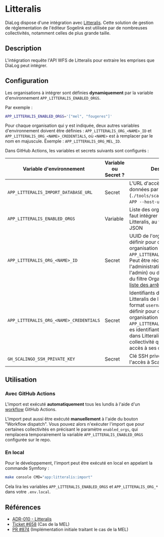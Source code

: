# Litteralis

DiaLog dispose d'une intégration avec [Litteralis]([Litteralis](https://www.sogelink.com/solution/litteralis/)). Cette solution de gestion de réglementation de l'éditeur Sogelink est utilisée par de nombreuses collectivités, notamment celles de plus grande taille.

## Description

L'intégration requête l'API WFS de Litteralis pour extraire les emprises que DiaLog peut intégrer.

## Configuration

Les organisations à intégrer sont définies **dynamiquement** par la variable d'environnement `APP_LITTERALIS_ENABLED_ORGS`.

Par exemple :

```bash
APP_LITTERALIS_ENABLED_ORGS='["mel", "fougeres"]'
```

Pour chaque organisation qui y est indiquée, deux autres variables d'environnement doivent être définies : `APP_LITTERALIS_ORG_<NAME>_ID` et `APP_LITTERALIS_ORG_<NAME>_CREDENTIALS`, où `<NAME>` est à remplacer par le nom en majuscule. Exemple : `APP_LITTERALIS_ORG_MEL_ID`.

Dans GitHub Actions, les variables et secrets suivants sont configurés :

| Variable d'environnement | Variable ou Secret ? | Description |
|---|---|---|
| `APP_LITTERALIS_IMPORT_DATABASE_URL` | Secret | L'URL d'accès à la base de données par la CI (`./tools/scalingodbtunnel APP --host-url`) |
| `APP_LITTERALIS_ENABLED_ORGS` | Variable | Liste des organisations dont il faut intégrer les données Litteralis, au format array JSON |
| `APP_LITTERALIS_ORG_<NAME>_ID` | Secret | UUID de l'organisation (à définir pour chaque organisation `<NAME>` dans `APP_LITTERALIS_ENABLED_ORGS`). Peut être récupéré dans l'administration (demander à l'admin) ou dans le `<select>` du filtre Organisation de la [liste des arrêtés](https://dialog.beta.gouv.fr/regulations). |
| `APP_LITTERALIS_ORG_<NAME>_CREDENTIALS` | Secret | Identifiants d'accès à l'API Litteralis de l'organisation, au format `username:password` (à définir pour chaque organisation `<NAME>` dans `APP_LITTERALIS_ENABLED_ORGS`). es identifiants sont à activer dans Litteralis par la collectivité qui nous donne accès à ses données. |
| `GH_SCALINGO_SSH_PRIVATE_KEY` | Secret | Clé SSH privée permettant l'accès à Scalingo par la CI |

## Utilisation

### Avec GitHub Actions

L'import est exécuté **automatiquement** tous les lundis à l'aide d'un [workflow](../../.github/workflows/litteralis_import.yml) GitHub Actions.

L'import peut aussi être exécuté **manuellement** à l'aide du bouton "Workflow dispatch". Vous pouvez alors n'exécuter l'import que pour certaines collectivités en précisant le paramètre `enabled_orgs`, qui remplacera temporairement la variable `APP_LITTERALIS_ENABLED_ORGS` configurée sur le repo.

### En local

Pour le développement, l'import peut être exécuté en local en appelant la commande Symfony :

```bash
make console CMD="app:litteralis:import"
```

Cela lira les variables `APP_LITTERALIS_ENABLED_ORGS` et `APP_LITTERALIS_ORG_*` dans votre `.env.local`.

## Références

* [ADR-010 - Litteralis](../adr/010_litteralis.md)
* [Ticket #658](https://github.com/MTES-MCT/dialog/issues/658) (Cas de la MEL)
* [PR #874](https://github.com/MTES-MCT/dialog/issues/874) (Implémentation initiale traitant le cas de la MEL)
